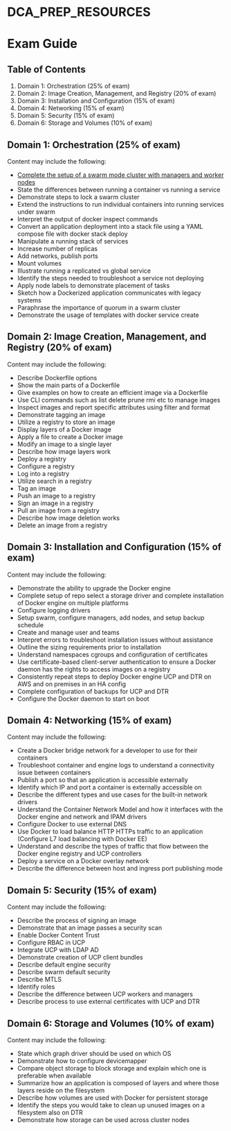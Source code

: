 # DCA_PREP_RESOURCES

# Exam Guide

## Table of Contents
1. Domain 1: Orchestration (25% of exam)
2. Domain 2: Image Creation, Management, and Registry (20% of exam)
3. Domain 3: Installation and Configuration (15% of exam)
4. Domain 4: Networking (15% of exam)
5. Domain 5: Security (15% of exam)
6. Domain 6: Storage and Volumes (10% of exam)

## Domain 1: Orchestration (25% of exam)
Content may include the following:
- [Complete the setup of a swarm mode cluster with managers and worker nodes](Domain_1_Orchestration/Complete_the_setup_of_a_swarm_mode_cluster_with_managers_and_worker_nodes.md)
- State the differences between running a container vs running a service
- Demonstrate steps to lock a swarm cluster
- Extend the instructions to run individual containers into running services under swarm
- Interpret the output of docker inspect commands
- Convert an application deployment into a stack file using a YAML compose file with docker stack deploy
- Manipulate a running stack of services
- Increase number of replicas
- Add networks, publish ports
- Mount volumes
- Illustrate running a replicated vs global service
- Identify the steps needed to troubleshoot a service not deploying
- Apply node labels to demonstrate placement of tasks
- Sketch how a Dockerized application communicates with legacy systems
- Paraphrase the importance of quorum in a swarm cluster
- Demonstrate the usage of templates with docker service create

## Domain 2: Image Creation, Management, and Registry (20% of exam)
Content may include the following:
- Describe Dockerfile options
- Show the main parts of a Dockerfile
- Give examples on how to create an efficient image via a Dockerfile
- Use CLI commands such as list delete prune rmi etc to manage images
- Inspect images and report specific attributes using filter and format
- Demonstrate tagging an image
- Utilize a registry to store an image
- Display layers of a Docker image
- Apply a file to create a Docker image
- Modify an image to a single layer
- Describe how image layers work
- Deploy a registry
- Configure a registry
- Log into a registry
- Utilize search in a registry
- Tag an image
- Push an image to a registry
- Sign an image in a registry
- Pull an image from a registry
- Describe how image deletion works
- Delete an image from a registry

## Domain 3: Installation and Configuration (15% of exam)
Content may include the following:
- Demonstrate the ability to upgrade the Docker engine
- Complete setup of repo select a storage driver and complete installation of Docker engine on multiple platforms
- Configure logging drivers
- Setup swarm, configure managers, add nodes, and setup backup schedule
- Create and manage user and teams
- Interpret errors to troubleshoot installation issues without assistance
- Outline the sizing requirements prior to installation
- Understand namespaces cgroups and configuration of certificates
- Use certificate-based client-server authentication to ensure a Docker daemon has the rights to access images on a registry
- Consistently repeat steps to deploy Docker engine UCP and DTR on AWS and on premises in an HA config
- Complete configuration of backups for UCP and DTR
- Configure the Docker daemon to start on boot

## Domain 4: Networking (15% of exam)
Content may include the following:
- Create a Docker bridge network for a developer to use for their containers
- Troubleshoot container and engine logs to understand a connectivity issue between containers
- Publish a port so that an application is accessible externally
- Identify which IP and port a container is externally accessible on
- Describe the different types and use cases for the built-in network drivers
- Understand the Container Network Model and how it interfaces with the Docker engine and network and IPAM drivers
- Configure Docker to use external DNS
- Use Docker to load balance HTTP HTTPs traffic to an application (Configure L7 load balancing with Docker EE)
- Understand and describe the types of traffic that flow between the Docker engine registry and UCP controllers
- Deploy a service on a Docker overlay network
- Describe the difference between host and ingress port publishing mode

## Domain 5: Security (15% of exam)
Content may include the following:
- Describe the process of signing an image
- Demonstrate that an image passes a security scan
- Enable Docker Content Trust
- Configure RBAC in UCP
- Integrate UCP with LDAP AD
- Demonstrate creation of UCP client bundles
- Describe default engine security
- Describe swarm default security
- Describe MTLS
- Identify roles
- Describe the difference between UCP workers and managers
- Describe process to use external certificates with UCP and DTR

## Domain 6: Storage and Volumes (10% of exam)
Content may include the following:
- State which graph driver should be used on which OS
- Demonstrate how to configure devicemapper
- Compare object storage to block storage and explain which one is preferable when available
- Summarize how an application is composed of layers and where those layers reside on the filesystem
- Describe how volumes are used with Docker for persistent storage
- Identify the steps you would take to clean up unused images on a filesystem also on DTR
- Demonstrate how storage can be used across cluster nodes

